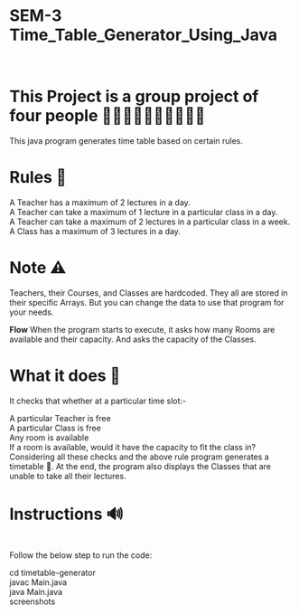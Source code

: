 # SEM-3 Time_Table_Generator_Using_Java
<br>
<h1>This Project is a group project of four people 👨🏽‍🤝‍👨🏼👩🏽‍🤝‍🧑🏼</h1>

This java program generates time table based on certain rules.

<h1> Rules 🎯 </h1>

A Teacher has a maximum of 2 lectures in a day. <br>
A Teacher can take a maximum of 1 lecture in a particular class in a day.<br>
A Teacher can take a maximum of 2 lectures in a particular class in a week.<br>
A Class has a maximum of 3 lectures in a day.

<h1> Note ⚠️ </h1>

Teachers, their Courses, and Classes are hardcoded. They all are stored in their specific Arrays. But you can change the data to use that program for your needs.<br>

<b>Flow</b>
When the program starts to execute, it asks how many Rooms are available and their capacity. And asks the capacity of the Classes.

<h1>What it does 🔎</h1>

It checks that whether at a particular time slot:-

A particular Teacher is free <br>
A particular Class is free <br> 
Any room is available <br>
If a room is available, would it have the capacity to fit the class in? <br> 
Considering all these checks and the above rule program generates a timetable 🚩. At the end, the program also displays the Classes that are unable to take all their lectures.

<h1>Instructions 🔊</h1> <br>
Follow the below step to run the code: <br>

cd timetable-generator <br>
javac Main.java <br>
java Main.java <br>
screenshots <br>
